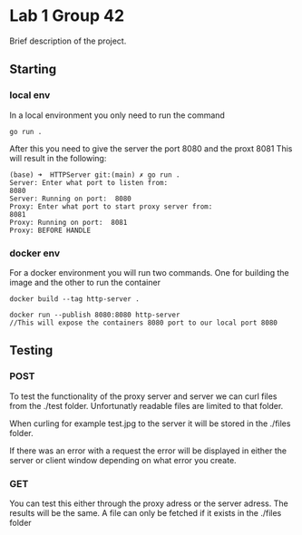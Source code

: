 # Lab 1 Group 42

Brief description of the project.

## Starting

### local env
In a local environment you only need to run the command 
```
go run .
```

After this you need to give the server the port 8080
and the proxt 8081
This will result in the following:
```
(base) ➜  HTTPServer git:(main) ✗ go run .
Server: Enter what port to listen from: 
8080
Server: Running on port:  8080
Proxy: Enter what port to start proxy server from: 
8081
Proxy: Running on port:  8081
Proxy: BEFORE HANDLE
```

### docker env
For a docker environment you will run two commands.
One for building the image and the other to run the container

```
docker build --tag http-server .
```
```
docker run --publish 8080:8080 http-server
//This will expose the containers 8080 port to our local port 8080
```


## Testing

### POST
To test the functionality of the proxy server and server we can curl files
from the ./test folder. Unfortunatly readable files are limited to that folder.

When curling for example test.jpg to the server it will be stored in the ./files folder.

If there was an error with a request the error will be displayed in either the server or client window
depending on what error you create.

### GET 
You can test this either through the proxy adress or the server adress.
The results will be the same. A file can only be fetched if it exists in the ./files folder
